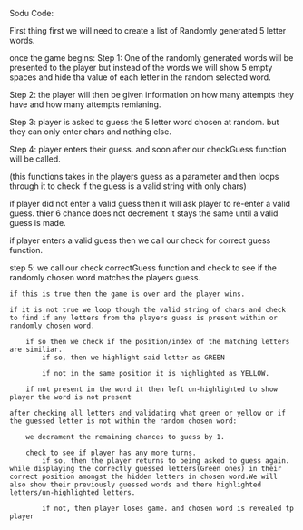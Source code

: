 Sodu Code:

First thing first we will need to create a list of Randomly generated 5 letter words.

once the game begins:
Step 1: One of the randomly generated words will be presented to the player but instead of the words we will show 5 empty spaces and hide tha value of each letter in the random selected word. 

Step 2: the player will then be given information on how many attempts they have and how many attempts remianing. 

Step 3:
player is asked to guess the 5 letter word chosen at random. but they can only enter chars and nothing else.

Step 4:
player enters their guess. and soon after our checkGuess function will be called. 

(this functions takes in the players guess as a parameter and then loops through it to check if the guess is a valid string with only chars)

if player did not enter a valid guess then it will ask player to re-enter a valid guess. thier 6 chance does not decrement it stays the same until a valid guess is made.

if player enters a valid guess then we call our check for correct guess function.


step 5: we call our check correctGuess function and check to see if the randomly chosen word matches the players guess.

    if this is true then the game is over and the player wins.

    if it is not true we loop though the valid string of chars and check to find if any letters from the players guess is present within or randomly chosen word.

        if so then we check if the position/index of the matching letters are similiar.
            if so, then we highlight said letter as GREEN

            if not in the same position it is highlighted as YELLOW. 
        
        if not present in the word it then left un-highlighted to show player the word is not present 

    after checking all letters and validating what green or yellow or if the guessed letter is not within the random chosen word:

        we decrament the remaining chances to guess by 1.

        check to see if player has any more turns.
            if so, then the player returns to being asked to guess again. while displaying the correctly guessed letters(Green ones) in their correct position amongst the hidden letters in chosen word.We will also show their previously guessed words and there highlighted letters/un-highlighted letters.

            if not, then player loses game. and chosen word is revealed tp player

